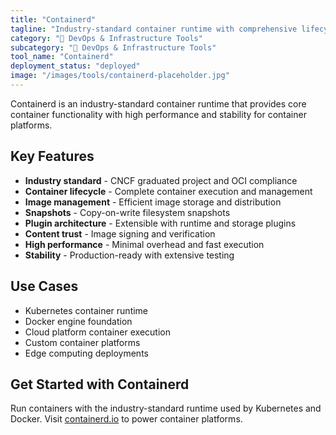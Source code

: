```yaml
---
title: "Containerd"
tagline: "Industry-standard container runtime with comprehensive lifecycle management"
category: "🔧 DevOps & Infrastructure Tools"
subcategory: "🔧 DevOps & Infrastructure Tools"
tool_name: "Containerd"
deployment_status: "deployed"
image: "/images/tools/containerd-placeholder.jpg"
---
```

Containerd is an industry-standard container runtime that provides core container functionality with high performance and stability for container platforms.

## Key Features

- **Industry standard** - CNCF graduated project and OCI compliance
- **Container lifecycle** - Complete container execution and management
- **Image management** - Efficient image storage and distribution
- **Snapshots** - Copy-on-write filesystem snapshots
- **Plugin architecture** - Extensible with runtime and storage plugins
- **Content trust** - Image signing and verification
- **High performance** - Minimal overhead and fast execution
- **Stability** - Production-ready with extensive testing

## Use Cases

- Kubernetes container runtime
- Docker engine foundation
- Cloud platform container execution
- Custom container platforms
- Edge computing deployments

## Get Started with Containerd

Run containers with the industry-standard runtime used by Kubernetes and Docker. Visit [containerd.io](https://containerd.io) to power container platforms.